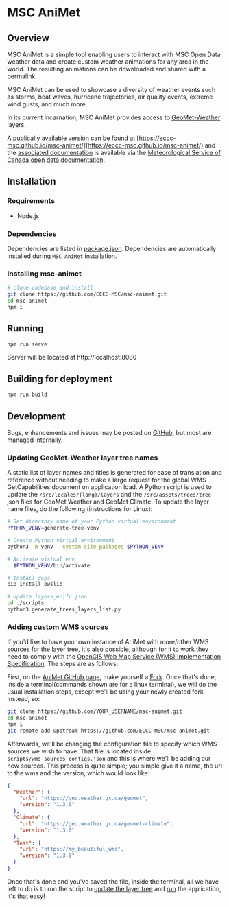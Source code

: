 # MSC AniMet

## Overview

MSC AniMet is a simple tool enabling users to interact with MSC Open Data weather data and create custom weather animations for any area in the world. The resulting animations can be downloaded and shared with a permalink.

MSC AniMet can be used to showcase a diversity of weather events such as storms, heat waves, hurricane trajectories, air quality events, extreme wind gusts, and much more.

In its current incarnation, MSC AniMet provides access to [GeoMet-Weather](https://eccc-msc.github.io/open-data/msc-geomet/readme_en/) layers.

A publically available version can be found at [https://eccc-msc.github.io/msc-animet/](https://eccc-msc.github.io/msc-animet/) and the [associated documentation](https://eccc-msc.github.io/open-data/msc-animet/readme_en/) is available via the [Meteorological Service of Canada open data documentation](https://eccc-msc.github.io/open-data/).

## Installation

### Requirements

- Node.js

### Dependencies

Dependencies are listed in [package.json](package.json). Dependencies
are automatically installed during `MSC AniMet` installation.

### Installing msc-animet

```bash
# clone codebase and install
git clone https://github.com/ECCC-MSC/msc-animet.git
cd msc-animet
npm i
```

## Running

```bash
npm run serve
```

Server will be located at http://localhost:8080

## Building for deployment

```bash
npm run build
```

## Development

Bugs, enhancements and issues may be posted on [GitHub](https://github.com/ECCC-MSC/msc-animet/issues), but most are managed internally.

### Updating GeoMet-Weather layer tree names

A static list of layer names and titles is generated for ease of translation and reference without needing to make a large request for the global WMS GetCapabilities document on application load. A Python script is used to update the `/src/locales/{lang}/layers` and the `/src/assets/trees/tree` json files for GeoMet Weather and GeoMet Climate. To update the layer name files, do the following (instructions for Linux):

```bash
# Set directory name of your Python virtual environment
PYTHON_VENV=generate-tree-venv

# Create Python virtual environment
python3 -m venv --system-site-packages $PYTHON_VENV

# Activate virtual env
. $PYTHON_VENV/bin/activate

# Install deps
pip install owslib

# Update layers_en|fr.json
cd ./scripts
python3 generate_trees_layers_list.py
```

### Adding custom WMS sources

If you'd like to have your own instance of AniMet with more/other WMS sources for the layer tree, it's also possible, although for it to work they need to comply with the [OpenGIS Web Map Service (WMS) Implementation Specification](https://www.ogc.org/standard/wms/). The steps are as follows:

First, on the [AniMet GitHub page](https://github.com/ECCC-MSC/msc-animet), make yourself a [Fork](https://docs.github.com/en/get-started/quickstart/fork-a-repo). Once that's done, inside a terminal(commands shown are for a linux terminal), we will do the usual installation steps, except we'll be using your newly created fork instead, so:

```bash
git clone https://github.com/YOUR_USERNAME/msc-animet.git
cd msc-animet
npm i
git remote add upstream https://github.com/ECCC-MSC/msc-animet.git
```

Afterwards, we'll be changing the configuration file to specify which WMS sources we wish to have. That file is located inside `scripts/wms_sources_configs.json` and this is where we'll be adding our new sources. This process is quite simple; you simple give it a name, the url to the wms and the version, which would look like:

```JSON
{
  "Weather": {
    "url": "https://geo.weather.gc.ca/geomet",
    "version": "1.3.0"
  },
  "Climate": {
    "url": "https://geo.weather.gc.ca/geomet-climate",
    "version": "1.3.0"
  },
  "Test": {
    "url": "https://my_beautiful_wms",
    "version": "1.3.0"
  }
}
```

Once that's done and you've saved the file, inside the terminal, all we have left to do is to run the script to [update the layer tree](#updating-geomet-weather-layer-tree-names) and [run](#running) the application, it's that easy!
